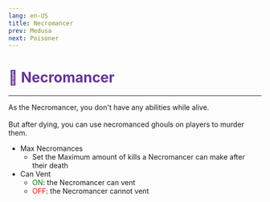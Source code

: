 ```yaml
---
lang: en-US
title: Necromancer
prev: Medusa
next: Poisoner
---
```


# <font color="#663399">🧙 Necromancer</font> <Badge text="Coven" type="tip" vertical="middle"/>
---

As the Necromancer, you don't have any abilities while alive.<br><br>
But after dying, you can use necromanced ghouls on players to murder them.
* Max Necromances
  * Set the Maximum amount of kills a Necromancer can make after their death
* Can Vent
  * <font color=green>ON</font>: the Necromancer can vent
  * <font color=red>OFF</font>: the Necromancer cannot vent